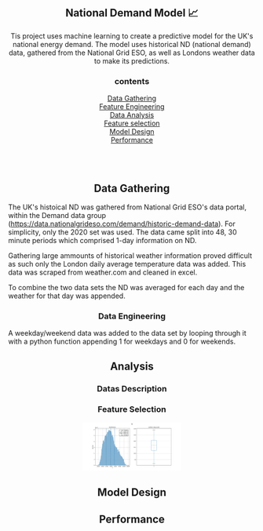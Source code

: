 
<h2 align="center">National Demand Model 📈</h2>

<p align="center">
Tis project uses machine learning to create a predictive model for the UK's national energy demand. The model uses historical ND (national demand) data, gathered from the National Grid ESO, as well as Londons weather data to make its predictions. 
</p>
<h3 align="center">contents</h3>
<p align="center">
<a  href="#Data-Gathering">Data Gathering</a><br>
<a  href="#Data-Engineering">Feature Engineering</a><br>
<a  href="#Initial-Analysis">Data Analysis</a><br>
 <a  href="#Feature-selection">Feature selection</a><br>
<a  href="#Model-Design">Model Design</a><br>
<a  href="#Performance">Performance</a><br>
</p>
<br><br>
<a name="Data-Gathering"></a>
<h2 align="center">Data Gathering</h2>

The UK's histoical ND was gathered from National Grid ESO's data portal, within the Demand data group (https://data.nationalgrideso.com/demand/historic-demand-data). For simplicity, only the 2020 set was used. The data came split into 48, 30 minute periods which comprised 1-day information on ND. <br>

Gathering large ammounts of historical weather information proved difficult as such only the London daily average temperature data was added. This data was scraped from weather.com and cleaned in excel.<br>

To combine the two data sets the ND was averaged for each day and the weather for that day was appended. <br>
<a name="Data-Engineering"></a>
<h3 align="center">Data Engineering</h3>

A weekday/weekend data was added to the data set by looping through it with a python function appending 1 for weekdays and 0 for weekends.<br>

<a name="Initial-Analysis"></a>
<h2 align="center">Analysis</h2>
<h3 align="center">Datas Description</h3>
<a name="Feature-selection"></a>
<h3 align="center">Feature Selection</h3>


<p align="center">
 <img width="200" src="https://raw.githubusercontent.com/wisespira/ESO-National-Demand-Model/master/imgs/probability%20distribution%20of%20National%20Demand.png">
</p>

<a name="Model-Design"></a>
<h2 align="center">Model Design</h2>


<a name="Performance"></a>
<h2 align="center">Performance</h2>


